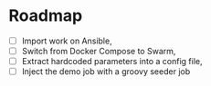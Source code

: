  # Roadmap
 
 * [ ] Import work on Ansible,
 * [ ] Switch from Docker Compose to Swarm,
 * [ ] Extract hardcoded parameters into a config file,
 * [ ] Inject the demo job with a groovy seeder job
